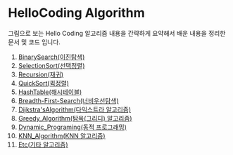 # HelloCoding Algorithm

그림으로 보는 Hello Coding 알고리즘 내용을 간략하게 요약해서 배운 내용을 정리한 문서 및 코드 입니다.

1. [BinarySearch(이진탐색)](https://github.com/JungSeongCheol/TIL/tree/master/Algorithm/HelloCodingAlgorithm/BinarySearch "BinarySearch(이진탐색)")
2. [SelectionSort(선택정렬)](https://github.com/JungSeongCheol/TIL/tree/master/Algorithm/HelloCodingAlgorithm/SelectionSort "SelectionSort(선택정렬)")
3. [Recursion(재귀)](https://github.com/JungSeongCheol/TIL/tree/master/Algorithm/HelloCodingAlgorithm/Recursion "Recursion(재귀)")
4. [QuickSort(퀵정렬)](https://github.com/JungSeongCheol/TIL/tree/master/Algorithm/HelloCodingAlgorithm/QuickSort "QuickSort(퀵정렬)")
5. [HashTable(해시테이블)](https://github.com/JungSeongCheol/TIL/tree/master/Algorithm/HelloCodingAlgorithm/HashTable "HashTable(해시테이블)")
6. [Breadth-First-Search(너비우선탐색)](https://github.com/JungSeongCheol/TIL/tree/master/Algorithm/HelloCodingAlgorithm/Breadth-First-Search "Breadth-First-Search(너비우선탐색)")
7. [Dijkstra'sAlgorithm(다익스트라 알고리즘)](https://github.com/JungSeongCheol/TIL/tree/master/Algorithm/HelloCodingAlgorithm/Dijkstra'sAlgorithm "Dijkstra'sAlgorithm(다익스트라 알고리즘)")
8. [Greedy_Algorithm(탐욕(그리디) 알고리즘)](https://github.com/JungSeongCheol/TIL/tree/master/Algorithm/HelloCodingAlgorithm/Greedy_Algorithm "Greedy_Algorithm(다익스트라 알고리즘)")
9. [Dynamic_Programing(동적 프로그래밍)](https://github.com/JungSeongCheol/TIL/tree/master/Algorithm/HelloCodingAlgorithm/Dynamic_Programing "Dynamic_Programing(동적 프로그래밍)")
10. [KNN_Algorithm(KNN 알고리즘)](https://github.com/JungSeongCheol/TIL/tree/master/Algorithm/HelloCodingAlgorithm/KNN_Algorithm "KNN_Algorithm(KNN 알고리즘)")
11. [Etc(기타 알고리즘)](https://github.com/JungSeongCheol/TIL/tree/master/Algorithm/HelloCodingAlgorithm/Etc "Etc_Algorithm(기타 알고리즘)")

